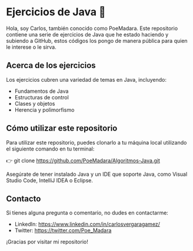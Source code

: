 # Ejercicios de Java 👋

Hola, soy Carlos, también conocido como PoeMadara. Este repositorio contiene una serie de ejercicios de Java que he estado haciendo y subiendo a GitHub, estos códigos los pongo de manera pública para quien le interese o le sirva.

## Acerca de los ejercicios

Los ejercicios cubren una variedad de temas en Java, incluyendo:

- Fundamentos de Java
- Estructuras de control
- Clases y objetos
- Herencia y polimorfismo

## Cómo utilizar este repositorio

Para utilizar este repositorio, puedes clonarlo a tu máquina local utilizando el siguiente comando en tu terminal:

👉 git clone https://github.com/PoeMadara/Algoritmos-Java.git

Asegúrate de tener instalado Java y un IDE que soporte Java, como Visual Studio Code, IntelliJ IDEA o Eclipse.

## Contacto

Si tienes alguna pregunta o comentario, no dudes en contactarme:

- LinkedIn: https://www.linkedin.com/in/carlosvergaragamez/
- Twitter: https://twitter.com/Poe_Madara

¡Gracias por visitar mi repositorio!
